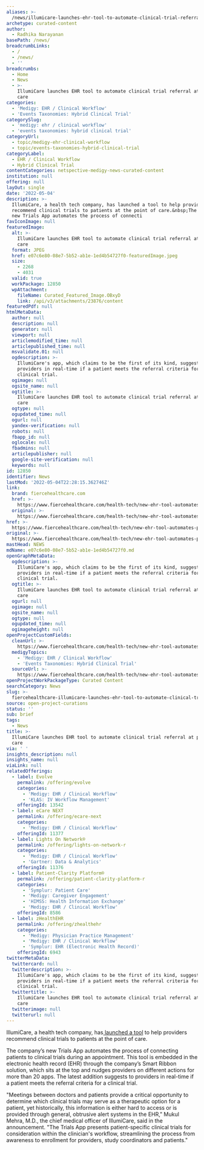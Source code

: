 ```yaml
---
aliases: >-
  /news/illumicare-launches-ehr-tool-to-automate-clinical-trial-referral-at-point-of-care
archetype: curated-content
author:
  - Radhika Narayanan
basePath: /news/
breadcrumbLinks:
  - /
  - /news/
  - ''
breadcrumbs:
  - Home
  - News
  - >-
    IllumiCare launches EHR tool to automate clinical trial referral at point of
    care
categories:
  - 'Medigy: EHR / Clinical Workflow'
  - 'Events Taxonomies: Hybrid Clinical Trial'
categorySlug:
  - 'medigy: ehr / clinical workflow'
  - 'events taxonomies: hybrid clinical trial'
categoryUrl:
  - topic/medigy-ehr-clinical-workflow
  - topic/events-taxonomies-hybrid-clinical-trial
categoryLabel:
  - EHR / Clinical Workflow
  - Hybrid Clinical Trial
contentCategories: netspective-medigy-news-curated-content
institution: null
offering: null
layOut: single
date: '2022-05-04'
description: >-
  IllumiCare, a health tech company, has launched a tool to help providers
  recommend clinical trials to patients at the point of care.&nbsp;The company’s
  new Trials App automates the process of connecti
favIconImage: null
featuredImage:
  alt: >-
    IllumiCare launches EHR tool to automate clinical trial referral at point of
    care
  format: JPEG
  href: e07c6e80-08e7-5b52-ab1e-1ed4b54727f0-featuredImage.jpeg
  size:
    - 2268
    - 4031
  valid: true
  workPackage: 12850
  wpAttachment:
    fileName: Curated_Featured_Image.OBxyD
    link: /api/v3/attachments/23876/content
featuredPdf: null
htmlMetaData:
  author: null
  description: null
  generator: null
  viewport: null
  articlemodified_time: null
  articlepublished_time: null
  msvalidate.01: null
  ogdescription: >-
    IllumiCare's app, which claims to be the first of its kind, suggests to
    providers in real-time if a patient meets the referral criteria for a
    clinical trial.
  ogimage: null
  ogsite_name: null
  ogtitle: >-
    IllumiCare launches EHR tool to automate clinical trial referral at point of
    care
  ogtype: null
  ogupdated_time: null
  ogurl: null
  yandex-verification: null
  robots: null
  fbapp_id: null
  oglocale: null
  fbadmins: null
  articlepublisher: null
  google-site-verification: null
  keywords: null
id: 12850
identifier: News
lastMod: '2022-05-04T22:28:15.362746Z'
link:
  brand: fiercehealthcare.com
  href: >-
    https://www.fiercehealthcare.com/health-tech/new-ehr-tool-automates-patient-clinical-trial-referrals-providers
  original: >-
    https://www.fiercehealthcare.com/health-tech/new-ehr-tool-automates-patient-clinical-trial-referrals-providers
href: >-
  https://www.fiercehealthcare.com/health-tech/new-ehr-tool-automates-patient-clinical-trial-referrals-providers
original: >-
  https://www.fiercehealthcare.com/health-tech/new-ehr-tool-automates-patient-clinical-trial-referrals-providers
mastHead: NEWS
mdName: e07c6e80-08e7-5b52-ab1e-1ed4b54727f0.md
openGraphMetaData:
  ogdescription: >-
    IllumiCare's app, which claims to be the first of its kind, suggests to
    providers in real-time if a patient meets the referral criteria for a
    clinical trial.
  ogtitle: >-
    IllumiCare launches EHR tool to automate clinical trial referral at point of
    care
  ogurl: null
  ogimage: null
  ogsite_name: null
  ogtype: null
  ogupdated_time: null
  ogimageheight: null
openProjectCustomFields:
  cleanUrl: >-
    https://www.fiercehealthcare.com/health-tech/new-ehr-tool-automates-patient-clinical-trial-referrals-providers
  medigyTopics:
    - 'Medigy: EHR / Clinical Workflow'
    - 'Events Taxonomies: Hybrid Clinical Trial'
  sourceUrl: >-
    https://www.fiercehealthcare.com/health-tech/new-ehr-tool-automates-patient-clinical-trial-referrals-providers
openProjectWorkPackageType: Curated Content
searchCategory: News
slug: >-
  fiercehealthcare-illumicare-launches-ehr-tool-to-automate-clinical-trial-referral-at-point-of-care
source: open-project-curations
status: ''
sub: brief
tags:
  - News
title: >-
  IllumiCare launches EHR tool to automate clinical trial referral at point of
  care
via: ' '
insights_description: null
insights_name: null
viaLink: null
relatedOfferings:
  - label: Evolve
    permalink: /offering/evolve
    categories:
      - 'Medigy: EHR / Clinical Workflow'
      - 'KLAS: IV Workflow Management'
    offeringId: 13542
  - label: eCare NEXT
    permalink: /offering/ecare-next
    categories:
      - 'Medigy: EHR / Clinical Workflow'
    offeringId: 11377
  - label: Lights On Network®
    permalink: /offering/lights-on-network-r
    categories:
      - 'Medigy: EHR / Clinical Workflow'
      - 'Gartner: Data & Analytics'
    offeringId: 11376
  - label: Patient-Clarity Platform®
    permalink: /offering/patient-clarity-platform-r
    categories:
      - 'Symplur: Patient Care'
      - 'Medigy: Caregiver Engagement'
      - 'HIMSS: Health Information Exchange'
      - 'Medigy: EHR / Clinical Workflow'
    offeringId: 8586
  - label: zHealthEHR
    permalink: /offering/zhealthehr
    categories:
      - 'Medigy: Physician Practice Management'
      - 'Medigy: EHR / Clinical Workflow'
      - 'Symplur: EHR (Electronic Health Record)'
    offeringId: 6943
twitterMetaData:
  twittercard: null
  twitterdescription: >-
    IllumiCare's app, which claims to be the first of its kind, suggests to
    providers in real-time if a patient meets the referral criteria for a
    clinical trial.
  twittertitle: >-
    IllumiCare launches EHR tool to automate clinical trial referral at point of
    care
  twitterimage: null
  twitterurl: null
---
```

<p>IllumiCare, a health tech company, has<a href="https://www.prnewswire.com/news-releases/new-trials-app-allows-providers-to-recommend-clinical-trials-as-therapeutic-option-to-patients-during-consultations-301538433.html"> launched a tool</a> to help providers recommend clinical trials to patients at the point of care.&nbsp;</p><p>The company’s new Trials App automates the process of connecting patients to clinical trials during an appointment. This tool is embedded in the electronic health record (EHR) through the company’s Smart Ribbon solution, which sits at the top and nudges providers on different actions for more than 20 apps. The latest addition suggests to providers in real-time if a patient meets the referral criteria for a clinical trial.</p><p>"Meetings between doctors and patients provide a critical opportunity to determine which clinical trials may serve as a therapeutic option for a patient, yet historically, this information is either hard to access or is provided through general, obtrusive alert systems in the EHR," Mukul Mehra, M.D., the chief medical officer of IllumiCare, said in the announcement. "The Trials App presents patient-specific clinical trials for consideration within the clinician's workflow, streamlining the process from awareness to enrollment for providers, study coordinators and patients."</p>